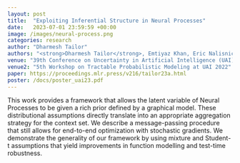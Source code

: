 ```yaml
---
layout: post
title:  "Exploiting Inferential Structure in Neural Processes"
date:   2023-07-01 23:59:59 +00:00
image: /images/neural-process.png
categories: research
author: "Dharmesh Tailor"
authors: "<strong>Dharmesh Tailor</strong>, Emtiyaz Khan, Eric Nalisnick"
venue: "39th Conference on Uncertainty in Artificial Intelligence (UAI)"
venue2: "5th Workshop on Tractable Probabilistic Modeling at UAI 2022"
paper: https://proceedings.mlr.press/v216/tailor23a.html
poster: /docs/poster_uai23.pdf
---
```


This work provides a framework that allows the latent variable of Neural Processes to be given a rich prior defined by a graphical model. These distributional assumptions directly translate into an appropriate aggregation strategy for the context set. We describe a message-passing procedure that still allows for end-to-end optimization with stochastic gradients. We demonstrate the generality of our framework by using mixture and Student-t assumptions that yield improvements in function modelling and test-time robustness. 

